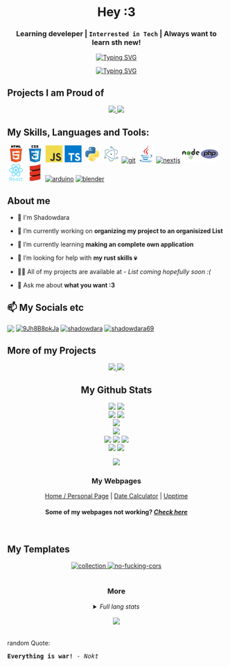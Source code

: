 
<!-- Sorry for writing this in HTML!

written by Shadowdara
https://github.com/shadowdara/shadowdara

This is the README.md file for my personal Github profile

-->


<div align="center">


<!-- Introduction Text -->

<h1>Hey :3</h1> <!-- ADD COLLECTION FOR DAKR!!! -->

<h3><b>Learning develeper | <code>Interrested in Tech</code> | Always want to learn sth new!</b></h3>


<!-- Typing SVGs -->

<a href="https://git.io/typing-svg"><img src="https://readme-typing-svg.herokuapp.com?font=Fira+Code&size=35&pause=1000&color=9745F5&center=true&vCenter=true&random=true&width=435&lines=Always+eepy;Need+to+sleep+!!" alt="Typing SVG" /></a>

<a href="https://git.io/typing-svg"><img src="https://readme-typing-svg.herokuapp.com?font=Fira+Code&size=25&pause=1000&color=9745F5&center=true&vCenter=true&random=true&width=435&lines=creating+messed+up!+code;mastering+the+chaos!" alt="Typing SVG" /></a>

<!--
https://readme-typing-svg.herokuapp.com/demo/?size=35&color=9745F5&center=true&vCenter=true&random=true&lines=Always+eepy+!!!;Need+to+sleep+!!!
-->


<!-- My Showcase Projects -->

<h2 align="left">Projects I am Proud of</h2>
<div>
  <!-- dpack --> <a href="https://github.com/shadowdara/dpack">
  <picture>
    <source
      srcset="https://github-readme-stats.vercel.app/api/pin/?username=shadowdara&theme=midnight-purple&repo=dpack"
      media="(prefers-color-scheme: dark)"
    />
    <source
      srcset="https://github-readme-stats.vercel.app/api/pin/?username=shadowdara&theme=midnight-purple&repo=dpack&bg_color=FFE1FA&text_color=000000&title_color=FF00D8"
      media="(prefers-color-scheme: light), (prefers-color-scheme: no-preference)"
    />
    <img src="https://github-readme-stats.vercel.app/api/pin/?username=shadowdara&theme=midnight-purple&repo=dpack" />
  </picture>
  </a>
  <!-- Date Calculator --> <a href="https://github.com/shadowdara/date-calculator">
  <picture>
    <source
      srcset="https://github-readme-stats.vercel.app/api/pin/?username=shadowdara&theme=midnight-purple&repo=date-calculator"
      media="(prefers-color-scheme: dark)"
    />
    <source
      srcset="https://github-readme-stats.vercel.app/api/pin/?username=shadowdara&theme=midnight-purple&repo=date-calculator&bg_color=FFE1FA&text_color=000000&title_color=FF00D8"
      media="(prefers-color-scheme: light), (prefers-color-scheme: no-preference)"
    />
    <img src="https://github-readme-stats.vercel.app/api/pin/?username=shadowdara&theme=midnight-purple&repo=date-calculator" />
  </picture>
  </a>
</div>


<!-- My Skills -->

<h2 align="left">My Skills, Languages and Tools:</h2>
<p align="left">
	<!-- HTML5 --><a href="https://www.w3.org/html/" target="_blank" rel="noreferrer"><img src="https://raw.githubusercontent.com/devicons/devicon/master/icons/html5/html5-original-wordmark.svg" alt="html5" width="40" height="40"/></a>
	<!-- CSS --><a href="https://www.w3schools.com/css/" target="_blank" rel="noreferrer"><img src="https://raw.githubusercontent.com/devicons/devicon/master/icons/css3/css3-original-wordmark.svg" alt="css3" width="40" height="40"/></a>
	<!-- JS --><a href="https://developer.mozilla.org/en-US/docs/Web/JavaScript" target="_blank" rel="noreferrer"><img src="https://raw.githubusercontent.com/devicons/devicon/master/icons/javascript/javascript-original.svg" alt="javascript" width="40" height="40"/></a>
	<!-- Typescript --><a href="https://www.typescriptlang.org/" target="_blank" rel="noreferrer"><img src="https://raw.githubusercontent.com/devicons/devicon/master/icons/typescript/typescript-original.svg" alt="typescript" width="40" height="40"/></a>
	<!-- Python --><a href="https://www.python.org" target="_blank" rel="noreferrer"><img src="https://raw.githubusercontent.com/devicons/devicon/master/icons/python/python-original.svg" alt="python" width="40" height="40"/></a>
	<!-- Electron --><a href="https://www.electronjs.org" target="_blank" rel="noreferrer"><img src="https://raw.githubusercontent.com/devicons/devicon/master/icons/electron/electron-original.svg" alt="electron" width="40" height="40"/></a>
	<!-- Git --><a href="https://git-scm.com/" target="_blank" rel="noreferrer"><img src="https://www.vectorlogo.zone/logos/git-scm/git-scm-icon.svg" alt="git" width="40" height="40"/></a>
	<!-- Java --><a href="https://www.java.com" target="_blank" rel="noreferrer"><img src="https://raw.githubusercontent.com/devicons/devicon/master/icons/java/java-original.svg" alt="java" width="40" height="40"/></a>
	<!-- NextJS --><a href="https://nextjs.org/" target="_blank" rel="noreferrer"><img src="https://cdn.worldvectorlogo.com/logos/nextjs-2.svg" alt="nextjs" width="40" height="40"/></a>
	<!-- NodeJS --><a href="https://nodejs.org" target="_blank" rel="noreferrer"><img src="https://raw.githubusercontent.com/devicons/devicon/master/icons/nodejs/nodejs-original-wordmark.svg" alt="nodejs" width="40" height="40"/></a>
	<!-- PHP --><a href="https://www.php.net" target="_blank" rel="noreferrer"><img src="https://raw.githubusercontent.com/devicons/devicon/master/icons/php/php-original.svg" alt="php" width="40" height="40"/></a>
	<!-- React --><a href="https://reactjs.org/" target="_blank" rel="noreferrer"> <img src="https://raw.githubusercontent.com/devicons/devicon/master/icons/react/react-original-wordmark.svg" alt="react" width="40" height="40"/></a>
	<!-- Scala --><a href="https://www.scala-lang.org" target="_blank" rel="noreferrer"><img src="https://raw.githubusercontent.com/devicons/devicon/master/icons/scala/scala-original.svg" alt="scala" width="40" height="40"/></a>
	<!-- Arduino --><a href="https://www.arduino.cc/" target="_blank" rel="noreferrer"><img src="https://cdn.worldvectorlogo.com/logos/arduino-1.svg" alt="arduino" width="40" height="40"/></a>
 	<!-- Bledner --><a href="https://www.blender.org/" target="_blank" rel="noreferrer"><img src="https://download.blender.org/branding/community/blender_community_badge_white.svg" alt="blender" width="40" height="40"/></a>
</p>


<!-- About me -->
<div align="left">
<h2 align="left">About me</h2>

- 👋 I'm Shadowdara

- 🔭 I’m currently working on **organizing my project to an organisized List**

- 🌱 I’m currently learning **making an complete own application**

- 🤝 I’m looking for help with **my rust skills 💀**

- 👨‍💻 All of my projects are available at - *List coming hopefully soon :(*

- 💬 Ask me about **what you want :3**


<!-- Contact Information -->

<h2>📫 My Socials etc</h2>
<p align="left">
<!-- Email reacheme.shadowdara+github@gmail.com -->
<a href="mailto:reacheme.shadowdara+github@gmail.com"><img align="center" height="30" src="https://cdn.pixabay.com/photo/2016/06/13/17/30/mail-1454731_640.png" /></a>
<!-- Discord Shadowdara -->
<a href="https://discord.gg/9Jh8B8pkJa" target="blank"><img align="center" src="https://raw.githubusercontent.com/rahuldkjain/github-profile-readme-generator/master/src/images/icons/Social/discord.svg" alt="9Jh8B8pkJa" height="30" width="40" /></a>
<!-- Instagram -->
<a href="https://instagram.com/shadowdara" target="blank"><img align="center" src="https://raw.githubusercontent.com/rahuldkjain/github-profile-readme-generator/master/src/images/icons/Social/instagram.svg" alt="shadowdara" height="30" width="40" /></a>
<!-- Youtube -->
<a href="https://www.youtube.com/c/shadowdara69" target="blank"><img align="center" src="https://raw.githubusercontent.com/rahuldkjain/github-profile-readme-generator/master/src/images/icons/Social/youtube.svg" alt="shadowdara69" height="30" width="40" /></a>
<!--
<a href=""><img align="center" height="30" src=""></a>
-->
</div>


<!-- Good Project List -->

<h2 align="left">More of my Projects</h2>
<div>
  <!-- Repo Database Creator --> <a href="https://github.com/ShadowDara/repo-database-creator">
    <picture>
    <source
      srcset="https://github-readme-stats.vercel.app/api/pin/?username=shadowdara&theme=midnight-purple&repo=repo-database-creator"
      media="(prefers-color-scheme: dark)"
    />
    <source
      srcset="https://github-readme-stats.vercel.app/api/pin/?username=shadowdara&theme=midnight-purple&repo=repo-database-creator&bg_color=FFE1FA&text_color=000000&title_color=FF00D8"
      media="(prefers-color-scheme: light), (prefers-color-scheme: no-preference)"
    />
    <img src="https://github-readme-stats.vercel.app/api/pin/?username=shadowdara&theme=midnight-purple&repo=repo-database-creator" />
    </picture>
  </a>
<!-- Tech-Tricks --> <a href="https://github.com/shadowdara/Tech-Tricks">
  <picture>
    <source
      srcset="https://github-readme-stats.vercel.app/api/pin/?username=shadowdara&theme=midnight-purple&repo=Tech-Tricks"
      media="(prefers-color-scheme: dark)"
    />
    <source
      srcset="https://github-readme-stats.vercel.app/api/pin/?username=shadowdara&theme=midnight-purple&repo=Tech-Tricks&bg_color=FFE1FA&text_color=000000&title_color=FF00D8"
      media="(prefers-color-scheme: light), (prefers-color-scheme: no-preference)"
    />
    <img src="https://github-readme-stats.vercel.app/api/pin/?username=shadowdara&theme=midnight-purple&repo=Tech-Tricks" />
  </picture>
  </a>
</div>


<!-- My Github Stats -->

<h2>My Github Stats</h2>

<picture>
  <source
    srcset="https://github-readme-stats.vercel.app/api?username=Shadowdara&theme=midnight-purple&show_icons=true"
    media="(prefers-color-scheme: dark)"
  />
  <source
    srcset="https://github-readme-stats.vercel.app/api?username=Shadowdara&theme=midnight-purple&show_icons=true&bg_color=FFE1FA&text_color=000000&title_color=FF00D8"
    media="(prefers-color-scheme: light), (prefers-color-scheme: no-preference)"
  />
  <img height=200 src="https://github-readme-stats.vercel.app/api?username=Shadowdara&theme=midnight-purple&show_icons=true" />
</picture>

<!-- Graph View Nor -->
<picture>
  <source
    srcset="https://github-readme-stats.vercel.app/api/top-langs/?username=Shadowdara&exclude_repo=upptime&layout=compact&theme=midnight-purple&langs_count=8&hide=markdown,ini"
    media="(prefers-color-scheme: dark)"
  />
  <source
    srcset="https://github-readme-stats.vercel.app/api/top-langs/?username=Shadowdara&exclude_repo=upptime&layout=compact&theme=midnight-purple&bg_color=FFE1FA&text_color=000000&title_color=FF00D8&langs_count=8&hide=markdown,ini"
    media="(prefers-color-scheme: light), (prefers-color-scheme: no-preference)"
  />
  <img height=200 src="https://github-readme-stats.vercel.app/api/top-langs/?username=Shadowdara&exclude_repo=upptime&layout=compact&theme=midnight-purple&langs_count=8&hide=markdown,ini" />
</picture>

<br>

<picture>
  <source
    srcset="https://github-readme-stats.vercel.app/api/top-langs/?username=Shadowdara&exclude_repo=upptime&layout=donut&theme=midnight-purple&langs_count=8&hide=markdown,ini"
    media="(prefers-color-scheme: dark)"
  />
  <source
    srcset="https://github-readme-stats.vercel.app/api/top-langs/?username=Shadowdara&exclude_repo=upptime&layout=donut&theme=midnight-purple&bg_color=FFE1FA&text_color=000000&title_color=FF00D8&langs_count=8&hide=markdown,ini"
    media="(prefers-color-scheme: light), (prefers-color-scheme: no-preference)"
  />
  <img height=200 src="https://github-readme-stats.vercel.app/api/top-langs/?username=Shadowdara&exclude_repo=upptime&layout=donut&theme=midnight-purple&langs_count=8&hide=markdown,ini" />
</picture>

<picture>
  <source
    srcset="https://github-readme-stats.vercel.app/api/top-langs/?username=Shadowdara&size_weight=0.5&count_weight=0.5&exclude_repo=upptime&layout=donut&theme=midnight-purple&langs_count=8&hide=markdown,ini"
    media="(prefers-color-scheme: dark)"
  />
  <source
    srcset="https://github-readme-stats.vercel.app/api/top-langs/?username=Shadowdara&size_weight=0.5&count_weight=0.5&exclude_repo=upptime&layout=donut&theme=midnight-purple&bg_color=FFE1FA&text_color=000000&title_color=FF00D8&langs_count=8&hide=markdown,ini"
    media="(prefers-color-scheme: light), (prefers-color-scheme: no-preference)"
  />
  <img height=200 src="https://github-readme-stats.vercel.app/api/top-langs/?username=Shadowdara&size_weight=0.5&count_weight=0.5&exclude_repo=upptime&layout=donut&theme=midnight-purple&langs_count=8&hide=markdown,ini" />
</picture>

<br>

<picture>
  <source
    srcset="https://github-readme-streak-stats.herokuapp.com/?user=shadowdara&size_weight=0&count_weight=1&theme=midnight-purple"
    media="(prefers-color-scheme: dark)"
  />
  <source
    srcset="https://github-readme-streak-stats.herokuapp.com/?user=shadowdara&size_weight=0&count_weight=1&background=FFE1FA&text_color=000000"
    media="(prefers-color-scheme: light), (prefers-color-scheme: no-preference)"
  />
  <img src="https://github-readme-streak-stats.herokuapp.com/?user=shadowdara&size_weight=0&count_weight=1&theme=midnight-purple" />
</picture>

<br>

<picture>
  <source
    srcset="https://github-readme-activity-graph.vercel.app/graph?username=shadowdara&bg_color=000000&color=9745f5&line=9745f5&point=FFFFFF"
    media="(prefers-color-scheme: dark)"
  />
  <source
    srcset="https://github-readme-activity-graph.vercel.app/graph?username=shadowdara&bg_color=FFE1FA&color=FF00D8&line=FF00D8&point=B20097"
    media="(prefers-color-scheme: light), (prefers-color-scheme: no-preference)"
  />
  <img src="https://github-readme-activity-graph.vercel.app/graph?username=shadowdara&bg_color=000000&color=9745f5&line=9745f5&point=FFFFFF" />
</picture>

<br>
<picture>
  <source
    srcset="https://github-profile-trophy.vercel.app/?username=shadowdara&theme=algolia&margin-w=15&margin-h=15"
    media="(prefers-color-scheme: dark)"
  />
  <source
    srcset="https://github-profile-trophy.vercel.app/?username=shadowdara&margin-w=15&margin-h=15"
    media="(prefers-color-scheme: light), (prefers-color-scheme: no-preference)"
  />
  <img src="https://github-profile-trophy.vercel.app/?username=shadowdara&theme=algolia&margin-w=15&margin-h=15">
</picture>

<img src="https://github-profile-summary-cards.vercel.app/api/cards/profile-details?username=shadowdara&theme=midnight_purple" >

<img src="https://hits.sh/github.com/shadowdara/shadowdara.svg?style=for-the-badge&label=Profile%20Views&color=white&labelColor=black&logo=github">
<br>
<img src="https://repo-database-creator.vercel.app/api/svg/repo_count?user=shadowdara&theme=daras_green">
<img src="https://repo-database-creator.vercel.app/api/svg/gist_count?user=shadowdara&theme=daras_green">
<br>

![](https://repo-database-creator.vercel.app/api/svg/age_medal?user=shadowdara)
<br>


<!-- My own Webpages -->

<h3>My Webpages</h3>

<a href="https://shadowdara.github.io">Home / Personal Page</a> | <a href="https://shadowdara.github.io/date-calculator">Date Calculator</a> | <a href="https://shadowdara.github.io/upptime">Upptime</a>

<h4>Some of my webpages not working? <a href="https://weuritz8u.github.io/upptime"><i>Check here</i></a></h4>
<br>


<!-- My Project Templates -->

<h2 align="left">My Templates</h2>

<div>
  <!-- collection --> <a href="https://github.com/ShadowDara/collection">
    <picture>
    <source
      srcset="https://github-readme-stats.vercel.app/api/pin/?username=shadowdara&theme=midnight-purple&repo=collection"
      media="(prefers-color-scheme: dark)"
    />
    <source
      srcset="https://github-readme-stats.vercel.app/api/pin/?username=shadowdara&theme=midnight-purple&repo=collection&bg_color=FFE1FA&text_color=000000&title_color=FF00D8"
      media="(prefers-color-scheme: light), (prefers-color-scheme: no-preference)"
    />
    <img src="https://github-readme-stats.vercel.app/api/pin/?username=shadowdara&theme=midnight-purple&repo=collection" alt="collection"/>
    </picture>
  </a>
	<!-- no-fucking-cors --> <a href="https://github.com/ShadowDara/no-fucking-cors">
    <picture>
    <source
      srcset="https://github-readme-stats.vercel.app/api/pin/?username=shadowdara&theme=midnight-purple&repo=no-fucking-cors"
      media="(prefers-color-scheme: dark)"
    />
    <source
      srcset="https://github-readme-stats.vercel.app/api/pin/?username=shadowdara&theme=midnight-purple&repo=no-fucking-cors&bg_color=FFE1FA&text_color=000000&title_color=FF00D8"
      media="(prefers-color-scheme: light), (prefers-color-scheme: no-preference)"
    />
    <img src="https://github-readme-stats.vercel.app/api/pin/?username=shadowdara&theme=midnight-purple&repo=no-fucking-cors" alt="no-fucking-cors"/>
    </picture>
  </a>
</div>

<br>


<!-- Triangel Content -->

<h3> More</h3>


<!-- Full Lang Stats -->

<details><summary><i>Full lang stats</i></summary><br>
<p><b>Shadowdara | weuritz8u</b></p>
<img src="https://github-readme-stats.vercel.app/api/top-langs/?username=Shadowdara&exclude_repo=upptime&layout=compact&theme=midnight-purple&langs_count=20&hide=markdown,json">
<img src="https://github-readme-stats.vercel.app/api/top-langs/?username=weuritz8u&theme=midnight-purple&layout=compact&langs_count=20&exclude_repo=upptime">
</details>


<!-- Me -->
<!--
<details><summary>Me</summary>
<div align="center"><br>
<img height="250" src="https://i.pinimg.com/736x/b2/7f/bb/b27fbb26f0a3849a466bf0e8fa722cc6.jpg">
<br><br>
<p>💞️ I’m looking to be myself <b>D:</b>
</div>
</details>

<p><b>INFO</b> you can click on the little triangles to open a paragraph!</p>
-->

<!-- only able to see with Darkmode! -->

<div align="center">
<br>
<a href="https://github.com/ShadowDara/ShadowDara/blob/main/data/DARK.md">
<picture>
  <source
    srcset="https://readme-typing-svg.herokuapp.com?font=Fira+Code&size=45&pause=1000&color=ED42FF&center=true&vCenter=true&random=true&width=435&lines=<3+DARKMODE+<3"
    media="(prefers-color-scheme: dark)"
  />
  <source
    srcset="https://readme-typing-svg.herokuapp.com?font=Fira+Code&size=45&pause=1000&color=ED42FF&center=true&vCenter=true&random=true&width=435&lines=XX+LIGHTMODE+XX"
    media="(prefers-color-scheme: light), (prefers-color-scheme: no-preference)"
  />
  <img src="https://readme-typing-svg.herokuapp.com?font=Fira+Code&size=45&pause=1000&color=ED42FF&center=true&vCenter=true&random=true&width=435&lines=XXX+LIGHTMODE+XXX" />
</picture>
</a>

</div>

<!-- This is the End of the README.md file -->

<!-- I hope your are not seeing this lol :3 -->

<br>

<p align="left">random Quote:</p>
<pre align="left"><b>Everything is war!</b> - <i>Nokt</i></pre>
